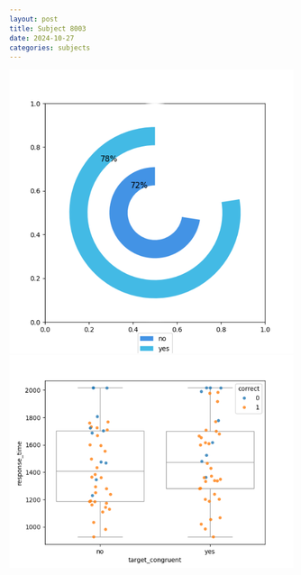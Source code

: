 ```yaml
---
layout: post
title: Subject 8003
date: 2024-10-27
categories: subjects
---
```


![](data/8003/run-2/8003_accuracy_target_congruence.png)
![](data/8003/run-2/8003_rt_congruence.png)
